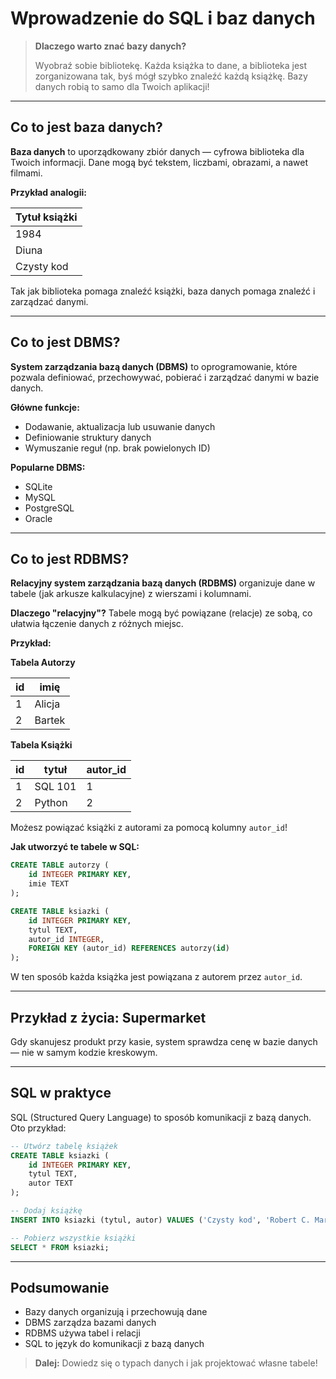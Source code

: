 # Wprowadzenie do SQL i baz danych

> **Dlaczego warto znać bazy danych?**
> 
> Wyobraź sobie bibliotekę. Każda książka to dane, a biblioteka jest zorganizowana tak, byś mógł szybko znaleźć każdą książkę. Bazy danych robią to samo dla Twoich aplikacji!

---

## Co to jest baza danych?

**Baza danych** to uporządkowany zbiór danych — cyfrowa biblioteka dla Twoich informacji. Dane mogą być tekstem, liczbami, obrazami, a nawet filmami.

**Przykład analogii:**

| Tytuł książki     |
|------------------|
| 1984             |
| Diuna            |
| Czysty kod       |

Tak jak biblioteka pomaga znaleźć książki, baza danych pomaga znaleźć i zarządzać danymi.

---

## Co to jest DBMS?

**System zarządzania bazą danych (DBMS)** to oprogramowanie, które pozwala definiować, przechowywać, pobierać i zarządzać danymi w bazie danych.

**Główne funkcje:**
- Dodawanie, aktualizacja lub usuwanie danych
- Definiowanie struktury danych
- Wymuszanie reguł (np. brak powielonych ID)

**Popularne DBMS:**
- SQLite
- MySQL
- PostgreSQL
- Oracle

---

## Co to jest RDBMS?

**Relacyjny system zarządzania bazą danych (RDBMS)** organizuje dane w tabele (jak arkusze kalkulacyjne) z wierszami i kolumnami.

**Dlaczego "relacyjny"?**
Tabele mogą być powiązane (relacje) ze sobą, co ułatwia łączenie danych z różnych miejsc.

**Przykład:**

**Tabela Autorzy**

| id | imię   |
|----|--------|
| 1  | Alicja |
| 2  | Bartek |

**Tabela Książki**

| id | tytuł   | autor_id |
|----|---------|----------|
| 1  | SQL 101 | 1        |
| 2  | Python  | 2        |

Możesz powiązać książki z autorami za pomocą kolumny `autor_id`!

**Jak utworzyć te tabele w SQL:**

```sql
CREATE TABLE autorzy (
    id INTEGER PRIMARY KEY,
    imie TEXT
);

CREATE TABLE ksiazki (
    id INTEGER PRIMARY KEY,
    tytul TEXT,
    autor_id INTEGER,
    FOREIGN KEY (autor_id) REFERENCES autorzy(id)
);
```

W ten sposób każda książka jest powiązana z autorem przez `autor_id`.

---

## Przykład z życia: Supermarket

Gdy skanujesz produkt przy kasie, system sprawdza cenę w bazie danych — nie w samym kodzie kreskowym.

---

## SQL w praktyce

SQL (Structured Query Language) to sposób komunikacji z bazą danych. Oto przykład:

```sql
-- Utwórz tabelę książek
CREATE TABLE ksiazki (
    id INTEGER PRIMARY KEY,
    tytul TEXT,
    autor TEXT
);

-- Dodaj książkę
INSERT INTO ksiazki (tytul, autor) VALUES ('Czysty kod', 'Robert C. Martin');

-- Pobierz wszystkie książki
SELECT * FROM ksiazki;
```

---

## Podsumowanie
- Bazy danych organizują i przechowują dane
- DBMS zarządza bazami danych
- RDBMS używa tabel i relacji
- SQL to język do komunikacji z bazą danych

> **Dalej:** Dowiedz się o typach danych i jak projektować własne tabele!
